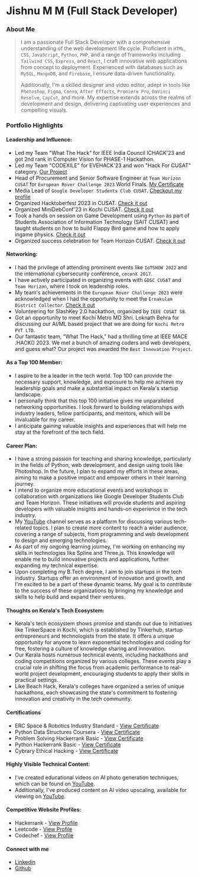 # Jishnu M M (Full Stack Developer)

### About Me

> I am a passionate Full Stack Developer with a comprehensive understanding of the web development life cycle. Proficient in `HTML`, `CSS`, `JavaScript`, `Python`, `PHP`, and a range of frameworks including `Tailwind CSS`, `Express`, and `React`, I craft innovative web applications from concept to deployment. Experienced with databases such as `MySQL`, `MongoDB`, and `Firebase`, I ensure data-driven functionality.
> 
> Additionally, I'm a skilled designer and video editor, adept in tools like `Photoshop`, `Figma`, `Canva`, `After Effects`, `Premiere Pro`, `DaVinci Resolve`, `CapCut`, and more. My expertise extends across the realms of development and design, delivering captivating user experiences and compelling visuals.


### Portfolio Highlights



#### Leadership and Influence:

- Led my Team "What The Hack" for IEEE India Council ICHACK'23 and got 2nd rank in Computer Vision for PHASE-1 Hackathon.
- Led my Team "CODEXILE" for EVEHACK'23 and won "Hack For CUSAT" category. [Our Project](https://devfolio.co/projects/cusatobot-7477)
- Head of Procurement and Senior Software Engineer at `Team Horizon CUSAT` for `European Rover Challenge 2023` World Finals. [My Certificate](https://roverchallenge.eu/certificate/2023-onsite-horizon-jishnu-m-m/)
- Media Lead of `Google Developer Students Club CUSAT`. [Checkout my profile](https://gdsc.community.dev/u/m5vcqn/)
- Organized Hacktoberfest 2023 in CUSAT. [Check it out](https://events.mlh.io/events/10276-hacktoberfest-2023-in-cusat)
- Organized MiniDebConf'23 in Kochi CUSAT. [Check it out](https://www.linkedin.com/posts/thepywizard_minidebconf23-opensource-debian-activity-7121717940659400704-I7Mv?utm_source=share&utm_medium=member_desktop)
- Took a hands on session on Game Development using `Python` as part of Students Association of Information Technology (SAIT CUSAT) and taught students on how to build Flappy Bird game and how to apply ingame physics. [Check it out](https://www.linkedin.com/posts/students-association-of-information-technology-sait-cusat_pythonworkshop-sait-learningtogether-activity-7067182207244648450-6cxL?utm_source=share&utm_medium=member_desktop)
- Organized success celebration for Team Horizon CUSAT. [Check it out](https://www.linkedin.com/posts/thepywizard_teamhorizon-erc2023-spaceexploration-activity-7117344353609539584-8Atu?utm_source=share&utm_medium=member_desktop)
  
#### Networking:

- I had the privilege of attending prominent events like `IoTSHOW 2022` and the international cybersecurity conference, `coconX 2017`.
- I have actively participated in organizing events with `GDSC CUSAT` and `Team Horizon`, where I took on leadership roles.
-  My team's achievements in the `European Rover Challenge 2023` were acknowledged when I had the opportunity to meet the `Ernakulam District Collector`. [Check it out](https://m.facebook.com/story.php?story_fbid=pfbid02PgxARykYs5VxEaUqygh8VoESbmaSwk6yVpAbYkUX4VMucBtsi1rYrhzWMBKzKZrGl&id=100047802801259&mibextid=Nif5oz)
-  Volunteering for SlashKey 2.0 hackathon, organized by `IEEE CUSAT SB`.
-  Got an opportunity to meet Kochi Metro MD Shri. Loknath Behra for discussing our AI/ML based project that we are doing for `Kochi Metro PVT LTD`.
-  Our fantastic team, "What The Hack," had a thrilling time at IEEE MACE .HACK() 2023. We met a bunch of amazing coders and web developers, and guess what? Our project was awarded the `Best Innovation Project`.


#### As a Top 100 Member:

- I aspire to be a leader in the tech world. Top 100 can provide the necessary support, knowledge, and exposure to help me achieve my leadership goals and make a substantial impact on Kerala's startup landscape.
- I personally think that this top 100 initiative gives me unparalleled networking opportunities. I look forward to building relationships with industry leaders, fellow participants, and mentors, which will be invaluable for my career.
- I anticipate gaining valuable insights and experiences that will help me stay at the forefront of the tech field.

#### Career Plan: 

- I have a strong passion for teaching and sharing knowledge, particularly in the fields of Python, web development, and design using tools like Photoshop. In the future, I plan to expand my efforts in these areas, aiming to make a positive impact and empower others in their learning journey.
- I intend to organize more educational events and workshops in collaboration with organizations like Google Developer Students Club and Team Horizon. These initiatives will provide students and aspiring developers with valuable insights and hands-on experience in the tech industry.
- My [YouTube](https://www.youtube.com/@thepywizard) channel serves as a platform for discussing various tech-related topics. I plan to create more content to reach a wider audience, covering a range of subjects, from programming and web development to design and emerging technologies.
-  As part of my ongoing learning journey, I'm working on enhancing my skills in technologies like Spline and Three.js. This knowledge will enable me to build innovative projects and applications, further expanding my technical expertise.
- Upon completing my B.Tech degree, I aim to join startups in the tech industry. Startups offer an environment of innovation and growth, and I'm excited to be a part of these dynamic teams. My goal is to contribute to the success of these organizations by bringing my knowledge and skills to help build and expand their ventures.

#### Thoughts on Kerala's Tech Ecosystem:

- Kerala's tech ecosystem shows promise and stands out due to initiatives like TinkerSpace in Kochi, which is established by Tinkerhub, startup entrepreneurs and technologists from the state. It offers a unique opportunity for anyone to learn exponential technologies and coding for free, fostering a culture of knowledge sharing and innovation.
- Our Kerala hosts numerous technical events, including hackathons and coding competitions organized by various colleges. These events play a crucial role in shifting the focus from academic performance to real-world project development, encouraging students to apply their skills in practical settings.
- Like Beach Hack, Kerala's colleges have organized a series of unique hackathons, each showcasing the state's commitment to fostering innovation and creativity in the tech community.

#### Certifications

- ERC Space & Robotics Industry Standard - [View Certificate](https://roverchallenge.eu/certificate/2023-onsite-horizon-jishnu-m-m/)
- Python Data Structures Coursera - [View Certificate](https://www.coursera.org/account/accomplishments/certificate/M25J2P2N67FH)
- Problem Solving Hackerrank Basic - [View Certificate](https://www.hackerrank.com/certificates/0f99f491bc98)
- Python Hackerrank Basic - [View Certificate](https://www.hackerrank.com/certificates/79ee63e850b1)
- Cybrary Ethical Hacking - [View Certificate](https://app.cybrary.it/courses/api/certificate/CC-49087ed0-b243-4df4-ab02-05fef12ae87d/view)

#### Highly Visible Technical Content:

- I've created educational videos on AI photo generation techniques, which can be found on [YouTube](https://youtu.be/M1u4QFWLTxc).
- Additionally, I've produced content on AI video upscaling, available for viewing on [YouTube](https://youtu.be/VQUeTSFWMN4).

#### Competitive Website Profiles:

- Hackerrank - [View Profile](https://www.hackerrank.com/profile/thepywizard)
- Leetcode - [View Profile](https://www.leetcode.com/thepywizard)
- Codechef - [View Profile](https://www.codechef.com/users/thepywizard)

#### Connect with me

- [Linkedin](https://linkedin.com/in/thepywizard)
- [Github](https://github.com/thepywizard)
